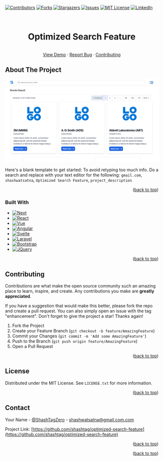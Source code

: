 <a name="readme-top"></a>


[![Contributors][contributors-shield]][contributors-url]
[![Forks][forks-shield]][forks-url]
[![Stargazers][stars-shield]][stars-url]
[![Issues][issues-shield]][issues-url]
[![MIT License][license-shield]][license-url]
[![LinkedIn][linkedin-shield]][linkedin-url]


<!-- PROJECT LOGO -->
<br />
<summary style="text-decoration:none" align="center">

<h1 align="center" style="display:inline-block">Optimized Search Feature</h1>
  <p align="center">
    <a href="https://github.com/shashtag/optimized-search-feature">View Demo</a>
    ·
    <a href="https://github.com/shashtag/optimized-search-feature/issues">Report Bug</a>
    ·
    <a href="#contributing">Contributing</a>
  </p>
</summary>



<!-- ABOUT THE PROJECT -->
## About The Project

[![Product Name Screen Shot][product-screenshot]](https://example.com)

Here's a blank template to get started: To avoid retyping too much info. Do a search and replace with your text editor for the following:   `gmail.com`, `shashwatsatna`, `Optimized Search Feature`, `project_description`

<p align="right">(<a href="#readme-top">back to top</a>)</p>



### Built With

* [![Next][Next.js]][Next-url]
* [![React][React.js]][React-url]
* [![Vue][Vue.js]][Vue-url]
* [![Angular][Angular.io]][Angular-url]
* [![Svelte][Svelte.dev]][Svelte-url]
* [![Laravel][Laravel.com]][Laravel-url]
* [![Bootstrap][Bootstrap.com]][Bootstrap-url]
* [![JQuery][JQuery.com]][JQuery-url]

<p align="right">(<a href="#readme-top">back to top</a>)</p>




<!-- CONTRIBUTING -->
## Contributing

Contributions are what make the open source community such an amazing place to learn, inspire, and create. Any contributions you make are **greatly appreciated**.

If you have a suggestion that would make this better, please fork the repo and create a pull request. You can also simply open an issue with the tag "enhancement".
Don't forget to give the project a star! Thanks again!

1. Fork the Project
2. Create your Feature Branch (`git checkout -b feature/AmazingFeature`)
3. Commit your Changes (`git commit -m 'Add some AmazingFeature'`)
4. Push to the Branch (`git push origin feature/AmazingFeature`)
5. Open a Pull Request

<p align="right">(<a href="#readme-top">back to top</a>)</p>



<!-- LICENSE -->
## License

Distributed under the MIT License. See `LICENSE.txt` for more information.

<p align="right">(<a href="#readme-top">back to top</a>)</p>



<!-- CONTACT -->
## Contact

Your Name - [@ShashTagZero](https://twitter.com/ShashTagZero) - shashwatsatna@gmail.com.com

Project Link: [https://github.com/shashtag/optimized-search-feature](https://github.com/shashtag/optimized-search-feature)

<p align="right">(<a href="#readme-top">back to top</a>)</p>


<p align="right">(<a href="#readme-top">back to top</a>)</p>



<!-- MARKDOWN LINKS & IMAGES -->
<!-- https://www.markdownguide.org/basic-syntax/#reference-style-links -->
[contributors-shield]: https://img.shields.io/github/contributors/shashtag/optimized-search-feature.svg?style=for-the-badge
[contributors-url]: https://github.com/shashtag/optimized-search-feature/graphs/contributors
[forks-shield]: https://img.shields.io/github/forks/shashtag/optimized-search-feature.svg?style=for-the-badge
[forks-url]: https://github.com/shashtag/optimized-search-feature/network/members
[stars-shield]: https://img.shields.io/github/stars/shashtag/optimized-search-feature.svg?style=for-the-badge
[stars-url]: https://github.com/shashtag/optimized-search-feature/stargazers
[issues-shield]: https://img.shields.io/github/issues/shashtag/optimized-search-feature.svg?style=for-the-badge
[issues-url]: https://github.com/shashtag/optimized-search-feature/issues
[license-shield]: https://img.shields.io/github/license/shashtag/optimized-search-feature.svg?style=for-the-badge
[license-url]: https://github.com/shashtag/optimized-search-feature/blob/master/LICENSE.txt
[linkedin-shield]: https://img.shields.io/badge/-LinkedIn-black.svg?style=for-the-badge&logo=linkedin&colorB=555
[linkedin-url]: https://linkedin.com/in/shashtag
[product-screenshot]: images/screenshot.png
[Next.js]: https://img.shields.io/badge/next.js-000000?style=for-the-badge&logo=nextdotjs&logoColor=white
[Next-url]: https://nextjs.org/
[React.js]: https://img.shields.io/badge/React-20232A?style=for-the-badge&logo=react&logoColor=61DAFB
[React-url]: https://reactjs.org/
[Vue.js]: https://img.shields.io/badge/Vue.js-35495E?style=for-the-badge&logo=vuedotjs&logoColor=4FC08D
[Vue-url]: https://vuejs.org/
[Angular.io]: https://img.shields.io/badge/Angular-DD0031?style=for-the-badge&logo=angular&logoColor=white
[Angular-url]: https://angular.io/
[Svelte.dev]: https://img.shields.io/badge/Svelte-4A4A55?style=for-the-badge&logo=svelte&logoColor=FF3E00
[Svelte-url]: https://svelte.dev/
[Laravel.com]: https://img.shields.io/badge/Laravel-FF2D20?style=for-the-badge&logo=laravel&logoColor=white
[Laravel-url]: https://laravel.com
[Bootstrap.com]: https://img.shields.io/badge/Bootstrap-563D7C?style=for-the-badge&logo=bootstrap&logoColor=white
[Bootstrap-url]: https://getbootstrap.com
[JQuery.com]: https://img.shields.io/badge/jQuery-0769AD?style=for-the-badge&logo=jquery&logoColor=white
[JQuery-url]: https://jquery.com 

